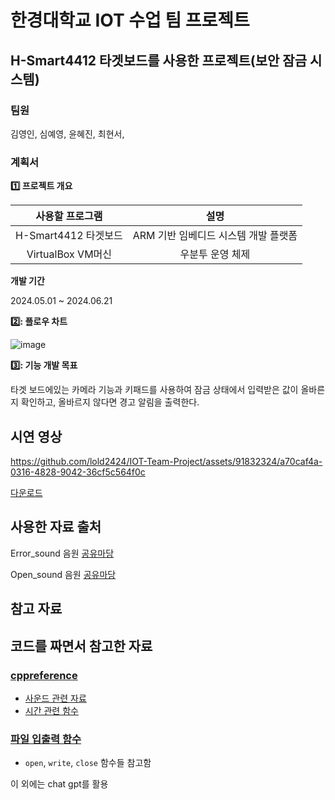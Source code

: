 # 한경대학교 IOT 수업 팀 프로젝트

## H-Smart4412 타겟보드를 사용한 프로젝트(보안 잠금 시스템)

### 팀원
김영인, 심예영, 윤혜진, 최현서,

### 계획서

**1️⃣ 프로젝트 개요**

|사용할 프로그램|설명|
|:---:|:---:|
|H-Smart4412 타겟보드|ARM 기반 임베디드 시스템 개발 플랫폼|
|VirtualBox VM머신|우분투 운영 체제|

**개발 기간**

2024.05.01 ~ 2024.06.21

**2️⃣: 플로우 차트**

![image](https://github.com/lold2424/IOT-Team-Project/assets/91832324/ce12e17a-8250-409f-bd50-805423075ad4)

**3️⃣: 기능 개발 목표**

타겟 보드에있는 카메라 기능과 키패드를 사용하여 잠금 상태에서 입력받은 값이 올바른지 확인하고, 올바르지 않다면 경고 알림을 출력한다.

## 시연 영상

https://github.com/lold2424/IOT-Team-Project/assets/91832324/a70caf4a-0316-4828-9042-36cf5c564f0c

[다운로드](https://github.com/lold2424/IOT-Team-Project/blob/main/Presentation/Operation_video.mp4)

## 사용한 자료 출처

Error_sound 음원 [공유마당](https://gongu.copyright.or.kr/gongu/wrt/wrt/view.do?wrtSn=13252821&menuNo=200020)

Open_sound 음원 [공유마당](https://gongu.copyright.or.kr/gongu/wrt/wrt/view.do?wrtSn=13242733&menuNo=200020)

## 참고 자료

## 코드를 짜면서 참고한 자료

### [cppreference](https://en.cppreference.com/w/)
- [사운드 관련 자료](https://en.cppreference.com/w/cpp/utility/apply)
- [시간 관련 함수](https://en.cppreference.com/w/cpp/chrono/c/time)
### [파일 입출력 함수](https://man7.org/linux/man-pages/man2/open.2.html)
  - `open`, `write`, `close` 함수들 참고함

이 외에는 chat gpt를 활용
